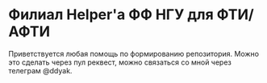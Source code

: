 # Филиал Helper'а ФФ НГУ для ФТИ/АФТИ

Приветствуется любая помощь по формированию репозитория. Можно это сделать через пул реквест, можно связаться со мной через телеграм @ddyak.
